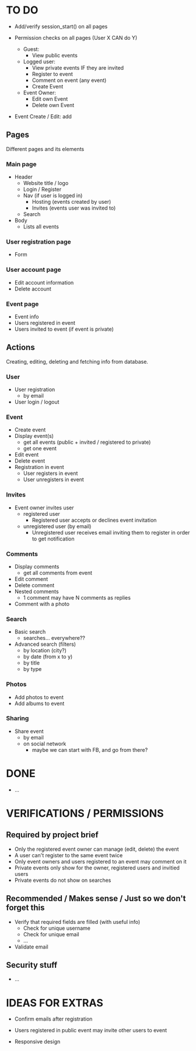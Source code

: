 TO DO
=========
* Add/verify session_start() on all pages 
* Permission checks on all pages (User X CAN do Y)
	* Guest:
		* View public events
	* Logged user:
		* View private events IF they are invited
		* Register to event
		* Comment on event (any event)
		* Create Event
	* Event Owner:
		* Edit own Event
		* Delete own Event

* Event Create / Edit: add 

Pages
---------
Different pages and its elements

### Main page
* Header
	* Website title / logo
	* Login / Register
	* Nav (if user is logged in)
		* Hosting (events created by user)
		* Invites (events user was invited to)
	* Search
* Body
	* Lists all events

### User registration page
* Form

### User account page
* Edit account information
* Delete account

### Event page
* Event info
* Users registered in event
* Users invited to event (if event is private)


Actions
---------
Creating, editing, deleting and fetching info from database.

### User
* User registration
	* by email
* User login / logout

### Event
* Create event
* Display event(s)
	* get all events (public + invited / registered to private)
	* get one event
* Edit event
* Delete event
* Registration in event
	* User registers in event
	* User unregisters in event

### Invites
* Event owner invites user
	* registered user
		* Registered user accepts or declines event invitation
	* unregistered user (by email)
		* Unregistered user receives email inviting them to register in order to get notification

### Comments
* Display comments
	* get all comments from event
* Edit comment
* Delete comment
* Nested comments
	* 1 comment may have N comments as replies
* Comment with a photo

### Search
* Basic search
	* searches… everywhere??
* Advanced search (filters)
	* by location (city?)
	* by date (from x to y)
	* by title
	* by type

### Photos
* Add photos to event
* Add albums to event

### Sharing
* Share event
	* by email
	* on social network
		* maybe we can start with FB, and go from there?



DONE
=========
* ...



VERIFICATIONS / PERMISSIONS
=========
Required by project brief
---------
* Only the registered event owner can manage (edit, delete) the event
* A user can't register to the same event twice
* Only event owners and users registered to an event may comment on it
* Private events only show for the owner, registered users and invitied users
* Private events do not show on searches

Recommended / Makes sense / Just so we don't forget this
---------
* Verify that required fields are filled (with useful info)
	* Check for unique username
	* Check for unique email
	* ...
* Validate email

Security stuff
---------
* ...



IDEAS FOR EXTRAS
=========
* Confirm emails after registration

* Users registered in public event may invite other users to event

* Responsive design

